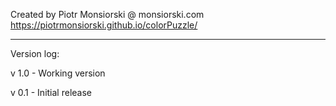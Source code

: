 Created by Piotr Monsiorski @ monsiorski.com
https://piotrmonsiorski.github.io/colorPuzzle/

- - - - - -
Version log:

v 1.0 - Working version

v 0.1 - Initial release
